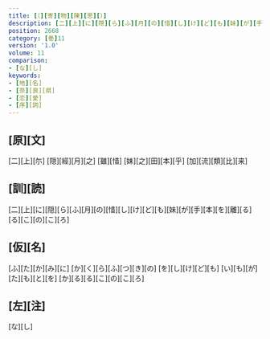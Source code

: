 ```yaml
---
title: [（][寄][物][陳][思][）]
description: [二][上][に][隠][ら][ふ][月][の][惜][し][け][ど][も][妹][が][手][本][を][離][る][る][こ][の][こ][ろ]
position: 2668
category: [巻]11
version: '1.0'
volume: 11
comparison:
- [な][し]
keywords:
- [地][名]
- [奈][良][県]
- [恋][愛]
- [序][詞]
---
```


## [原][文]

[二][上][尓] [隠][經][月][之] [雖][惜] [妹][之][田][本][乎] [加][流][類][比][来]

## [訓][読]

[二][上][に][隠][ら][ふ][月][の][惜][し][け][ど][も][妹][が][手][本][を][離][る][る][こ][の][こ][ろ]

## [仮][名]

[ふ][た][か][み][に] [か][く][ら][ふ][つ][き][の] [を][し][け][ど][も] [い][も][が][た][も][と][を] [か][る][る][こ][の][こ][ろ]

## [左][注]

[な][し]
